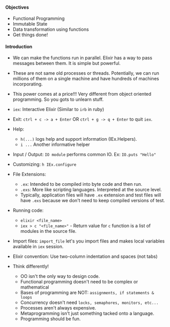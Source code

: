 #### Objectives
- Functional Programming
- Immutable State
- Data transformation using functions
- Get things done!

#### Introduction
- We can make the functions run in parallel. Elixir has a way to pass messages between them. It is simple but powerful.
- These are not same old processes or threads. Potentially, we can run millions of them on a single machine and have hundreds of machines incorporating.
- This power comes at a price!!! Very different from object oriented programming. So you gots to unlearn stuff.

- `iex`: Interactive Elixir (Similar to `irb` in ruby)
- Exit: `ctrl + c -> a + Enter` OR `ctrl + g -> q + Enter` to quit `iex`.
- Help:
  - `h(...)` logs help and support information (IEx.Helpers).
  - `i ...` Another informative helper
- Input / Output: `IO module` performs common IO. Ex: `IO.puts "Hello"`
- Customizing: `h IEx.configure`
- File Extensions:
  - `.ex`: Intended to be compiled into byte code and then run.
  - `.exs`: More like scripting languages. Interpreted at the source level.
  - Typically, application files will have `.ex` extension and test files will have `.exs` because we don't need to keep compiled versions of test.
- Running code:
  - `elixir <file_name>`
  - `iex > c "<file_name>"` - Return value for `c` function is a list of modules in the source file.
- Import files: `import_file` let's you import files and makes local variables available in `iex` session.
- Elixir convention: Use two-column indentation and spaces (not tabs)

- Think differently!
  - OO isn't the only way to design code.
  - Functional programming doesn't need to be complex or mathematical
  - Bases of programming are NOT: `assignments, if statements & loops`
  - Concurrency doesn't need `locks, semaphores, monitors, etc...`
  - Processes aren't always expensive.
  - Metaprogramming isn't just something tacked onto a language.
  - Programming should be fun.
